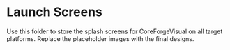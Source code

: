 # Launch Screens

Use this folder to store the splash screens for CoreForgeVisual on all target platforms. Replace the placeholder images with the final designs.

